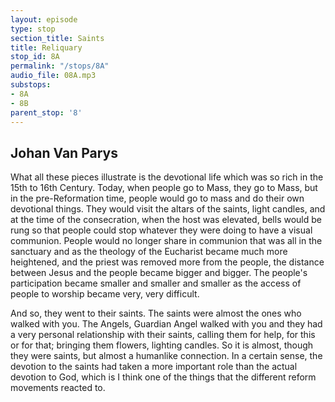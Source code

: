 ```yaml
---
layout: episode
type: stop
section_title: Saints
title: Reliquary
stop_id: 8A
permalink: "/stops/8A"
audio_file: 08A.mp3
substops:
- 8A
- 8B
parent_stop: '8'
---
```


## Johan Van Parys

What all these pieces illustrate is the devotional life which was so rich in the 15th to 16th Century. Today, when people go to Mass, they go to Mass, but in the pre-Reformation time, people would go to mass and do their own devotional things. They would visit the altars of the saints, light candles, and at the time of the consecration, when the host was elevated, bells would be rung so that people could stop whatever they were doing to have a visual communion. People would no longer share in communion that was all in the sanctuary and as the theology of the Eucharist became much more heightened, and the priest was removed more from the people, the distance between Jesus and the people became bigger and bigger. The people's participation became smaller and smaller and smaller as the access of people to worship became very, very difficult.

And so, they went to their saints. The saints were almost the ones who walked with you. The Angels, Guardian Angel walked with you and they had a very personal relationship with their saints, calling them for help, for this or for that; bringing them flowers, lighting candles. So it is almost, though they were saints, but almost a humanlike connection. In a certain sense, the devotion to the saints had taken a more important role than the actual devotion to God, which is I think one of the things that the different reform movements reacted to.
